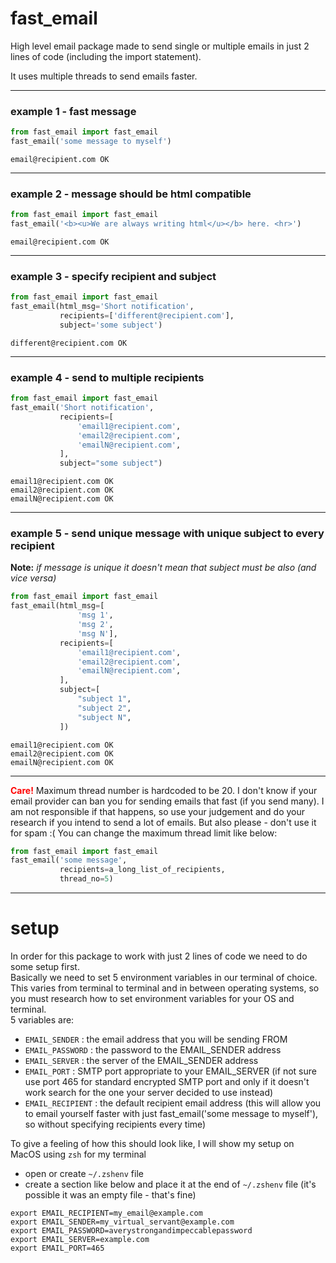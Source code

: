 # fast_email
High level email package made to send single or multiple emails in just 2 lines of code (including the import statement).

It uses multiple threads to send emails faster.

<hr>

### example 1 - fast message
```python
from fast_email import fast_email
fast_email('some message to myself')
```
`email@recipient.com OK`

<hr>

### example 2 - message should be html compatible
```python
from fast_email import fast_email
fast_email('<b><u>We are always writing html</u></b> here. <hr>')
```
`email@recipient.com OK`

<hr>

### example 3 - specify recipient and subject
```python
from fast_email import fast_email
fast_email(html_msg='Short notification',
           recipients=['different@recipient.com'],
           subject='some subject')
```
`different@recipient.com OK`

<hr>

### example 4 - send to multiple recipients
```python
from fast_email import fast_email
fast_email('Short notification',
           recipients=[
               'email1@recipient.com',
               'email2@recipient.com',
               'emailN@recipient.com',
           ],
           subject="some subject")
```
`email1@recipient.com OK`<br>
`email2@recipient.com OK`<br>
`emailN@recipient.com OK`<br>

<hr>

### example 5 - send unique message with unique subject to every recipient
**Note:** *if message is unique it doesn't mean that subject must be also (and vice versa)*
```python
from fast_email import fast_email
fast_email(html_msg=[
               'msg 1',
               'msg 2',
               'msg N'],
           recipients=[
               'email1@recipient.com',
               'email2@recipient.com',
               'emailN@recipient.com',
           ],
           subject=[
               "subject 1",
               "subject 2",
               "subject N",
           ])
```
`email1@recipient.com OK`<br>
`email2@recipient.com OK`<br>
`emailN@recipient.com OK`<br>

<hr>

**<span style="color: Red;">Care!</span>** 
Maximum thread number is hardcoded to be 20. I don't know if your email provider can ban you for sending emails that fast (if you send many). I am not responsible if that happens, so use your judgement and do your research if you intend to send a lot of emails. But also please - don't use it for spam :( You can change the maximum thread limit like below:
```python
from fast_email import fast_email
fast_email('some message',
           recipients=a_long_list_of_recipients,
           thread_no=5)
```

<hr>

# setup
In order for this package to work with just 2 lines of code we need to do some setup first. <br>
Basically we need to set 5 environment variables in our terminal of choice. <br>
This varies from terminal to terminal and in between operating systems, so you must research how to set environment variables for your OS and terminal. <br>
5 variables are: 
- `EMAIL_SENDER` : the email address that you will be sending FROM
- `EMAIL_PASSWORD` : the password to the EMAIL_SENDER address
- `EMAIL_SERVER` : the server of the EMAIL_SENDER address
- `EMAIL_PORT` : SMTP port appropriate to your EMAIL_SERVER (if not sure use port 465 for standard encrypted SMTP port and only if it doesn't work search for the one your server decided to use instead)
- `EMAIL_RECIPIENT` : the default recipient email address (this will allow you to email yourself faster with just fast_email('some message to myself'), so without specifying recipients every time)

To give a feeling of how this should look like, I will show my setup on MacOS using `zsh` for my terminal
- open or create `~/.zshenv` file
- create a section like below and place it at the end of `~/.zshenv` file (it's possible it was an empty file - that's fine)
```
export EMAIL_RECIPIENT=my_email@example.com
export EMAIL_SENDER=my_virtual_servant@example.com
export EMAIL_PASSWORD=averystrongandimpeccablepassword
export EMAIL_SERVER=example.com
export EMAIL_PORT=465
```
